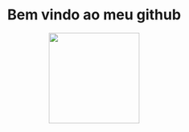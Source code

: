 <div align="center">
  <h1>Bem vindo ao meu github </h1>
  <a href="https://github.com/AntonyFelisberto">
  <!--<img  height="180em" src="https://github-readme-stats.vercel.app/api?username=AntonyFelisberto&show_icons=true&theme=dark&include_all_commits=true&count_private=true"/>-->
  <img height="180em" src="https://github-readme-stats.vercel.app/api/top-langs/?username=AntonyFelisberto&layout=compact&langs_count=7&theme=dark"/>
</div>
